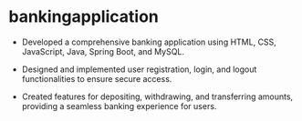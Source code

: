 # bankingapplication

 - Developed a comprehensive banking application using HTML, CSS, JavaScript, Java, Spring Boot, and MySQL. 

 - Designed and implemented user registration, login, and logout functionalities to ensure secure access. 

 - Created features for depositing, withdrawing, and transferring amounts, providing a seamless banking experience for users.
